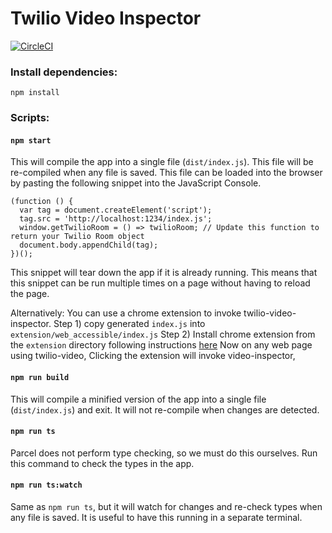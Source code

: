 # Twilio Video Inspector

[![CircleCI](https://circleci.com/gh/twilio/twilio-video-inspector.svg?style=svg&circle-token=<e455a056673b1eb7a7692269da5154167b0eb32a)](https://circleci.com/gh/twilio/twilio-video-inspector)

### Install dependencies:

```
npm install
```

### Scripts:

#### `npm start`

This will compile the app into a single file (`dist/index.js`). This file will be re-compiled when any file is saved. This file can be loaded into the browser by pasting the following snippet into the JavaScript Console.

```
(function () {
  var tag = document.createElement('script');
  tag.src = 'http://localhost:1234/index.js';
  window.getTwilioRoom = () => twilioRoom; // Update this function to return your Twilio Room object
  document.body.appendChild(tag);
})();
```

This snippet will tear down the app if it is already running. This means that this
snippet can be run multiple times on a page without having to reload the page.

Alternatively: You can use a chrome extension to invoke twilio-video-inspector.
Step 1) copy generated `index.js` into `extension/web_accessible/index.js`
Step 2)  Install chrome extension from the `extension` directory following instructions [here](https://developer.chrome.com/docs/extensions/mv2/getstarted/)
Now on any web page using twilio-video, Clicking the extension will invoke video-inspector,

#### `npm run build`

This will compile a minified version of the app into a single file (`dist/index.js`) and exit. It will not re-compile when changes are detected.

#### `npm run ts`

Parcel does not perform type checking, so we must do this ourselves. Run this command to check the types in the app.

#### `npm run ts:watch`

Same as `npm run ts`, but it will watch for changes and re-check types when any file is saved. It is useful to have this running in a separate terminal.
